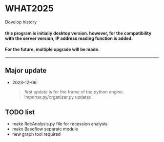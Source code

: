 WHAT2025
=============
Develop history
#### this program is initially desktop version. however, for the compatibility with the server version, IP address reading function is added.
#### For the future, multiple upgrade will be made.
-------------
## Major update
* 2023-12-06
    >first update is for the frame of the python engine. importer.py/organizer.py updated


## TODO list
- make RecAnalysis.py file for recession analysis
- make Baseflow separate module
- new graph tool required